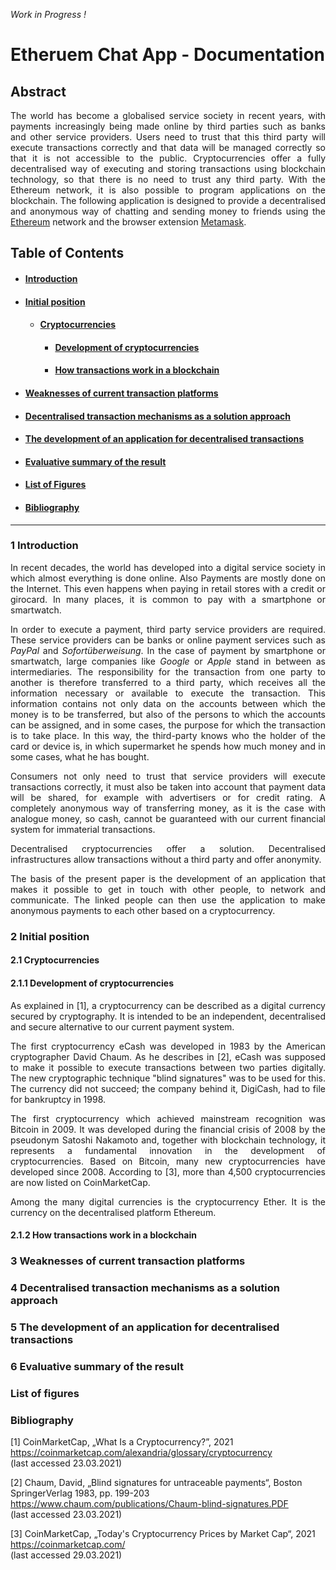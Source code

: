 *Work in Progress !*

# Etheruem Chat App - Documentation

## Abstract

<p style="text-align: justify">
The world has become a globalised service society in recent years, with payments increasingly being made online by third
parties such as banks and other service providers. Users need to trust that this third party will execute transactions
correctly and that data will be managed correctly so that it is not accessible to the public. Cryptocurrencies offer a
fully decentralised way of executing and storing transactions using blockchain technology, so that there is no need to
trust any third party. With the Ethereum network, it is also possible to program applications on the blockchain. The
following application is designed to provide a decentralised and anonymous way of chatting and sending money to friends
using the <a href="https://ethereum.org/">Ethereum</a> network and the browser extension <a href="https://metamask.io/">
Metamask</a>.
</p>

## Table of Contents

- #### [Introduction](#1-Introduction)
- #### [Initial position](#2-Initial-position)
    * #### [Cryptocurrencies](#21-Cryptocurrencies)
        + #### [Development of cryptocurrencies](#211-Development-of-cryptocurrencies)
        + #### [How transactions work in a blockchain](#212-How-transactions-work-in-a-blockchain)
- #### [Weaknesses of current transaction platforms](#3-Weaknesses-of-current-transaction-platforms)
- #### [Decentralised transaction mechanisms as a solution approach](#4-Decentralised-transaction-mechanisms-as-a-solution-approach)
- #### [The development of an application for decentralised transactions](#5-The-development-of-an-application-for-decentralised-transactions)
- #### [Evaluative summary of the result](#6-Evaluative-summary-of-the-result)
- #### [List of Figures](#List-of-figures-1)
- #### [Bibliography](#Bibliography-1)

---

### 1 Introduction

<p style="text-align: justify">
In recent decades, the world has developed into a digital service society in which almost everything is done online.
Also Payments are mostly done on the Internet. This even happens when paying in retail stores with a credit or girocard.
In many places, it is common to pay with a smartphone or smartwatch.
</p>

<p style="text-align: justify">
In order to execute a payment, third party service providers are required. These service providers can be banks or
online payment services such as <I>PayPal</I> and <I>Sofortüberweisung</I>. In the case of payment by smartphone or
smartwatch, large companies like <I>Google</I> or <I>Apple</I> stand in between as intermediaries. The responsibility
for the transaction from one party to another is therefore transferred to a third party, which receives all the
information necessary or available to execute the transaction. This information contains not only data on the accounts
between which the money is to be transferred, but also of the persons to which the accounts can be assigned, and in some
cases, the purpose for which the transaction is to take place. In this way, the third-party knows who the holder of the
card or device is, in which supermarket he spends how much money and in some cases, what he has bought.
</p>

<p style="text-align: justify">
Consumers not only need to trust that service providers will execute transactions correctly, it must also be taken into
account that payment data will be shared, for example with advertisers or for credit rating. A completely anonymous way
of transferring money, as it is the case with analogue money, so cash, cannot be guaranteed with our current financial
system for immaterial transactions.
</p>

<p style="text-align: justify">
Decentralised cryptocurrencies offer a solution. Decentralised infrastructures allow transactions without a third party
and offer anonymity.
</p>

<p style="text-align: justify">
The basis of the present paper is the development of an application that makes it possible to get in touch with other
people, to network and communicate. The linked people can then use the application to make anonymous payments to each
other based on a cryptocurrency.
</p>

### 2 Initial position

#### 2.1 Cryptocurrencies

#### 2.1.1 Development of cryptocurrencies

<p style="text-align: justify">
As explained in [1], a cryptocurrency can be described as a digital currency secured by cryptography. It is intended to
be an independent, decentralised and secure alternative to our current payment system.
</p>

<p style="text-align: justify">
The first cryptocurrency eCash was developed in 1983 by the American cryptographer David Chaum. As he describes in [2],
eCash was supposed to make it possible to execute transactions between two parties digitally. The new cryptographic
technique "blind signatures" was to be used for this. The currency did not succeed; the company behind it, DigiCash, had
to file for bankruptcy in 1998.
</p>

<p style="text-align: justify">
The first cryptocurrency which achieved mainstream recognition was Bitcoin in 2009. It was developed during the
financial crisis of 2008 by the pseudonym Satoshi Nakamoto and, together with blockchain technology, it represents a
fundamental innovation in the development of cryptocurrencies. Based on Bitcoin, many new cryptocurrencies have
developed since 2008. According to [3], more than 4,500 cryptocurrencies are now listed on CoinMarketCap.
</p>

<p style="text-align: justify">
Among the many digital currencies is the cryptocurrency Ether. It is the currency on the decentralised platform
Ethereum.
</p>

#### 2.1.2 How transactions work in a blockchain

### 3 Weaknesses of current transaction platforms

### 4 Decentralised transaction mechanisms as a solution approach

### 5 The development of an application for decentralised transactions

### 6 Evaluative summary of the result

### List of figures

### Bibliography

[1] CoinMarketCap, „What Is a Cryptocurrency?”, 2021
<br>https://coinmarketcap.com/alexandria/glossary/cryptocurrency
<br>(last accessed 23.03.2021)

[2] Chaum, David, „Blind signatures for untraceable payments“, Boston SpringerVerlag 1983, pp. 199-203
<br>https://www.chaum.com/publications/Chaum-blind-signatures.PDF
<br>(last accessed 23.03.2021)

[3] CoinMarketCap, „Today's Cryptocurrency Prices by Market Cap“, 2021
<br>https://coinmarketcap.com/
<br>(last accessed 29.03.2021) 
